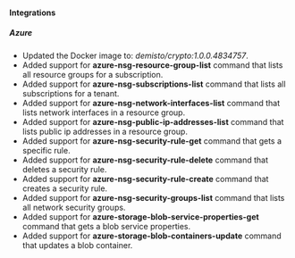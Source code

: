 
#### Integrations

##### Azure

- Updated the Docker image to: *demisto/crypto:1.0.0.4834757*.
- Added support for **azure-nsg-resource-group-list** command that lists all resource groups for a subscription.
- Added support for **azure-nsg-subscriptions-list** command that lists all subscriptions for a tenant.
- Added support for **azure-nsg-network-interfaces-list** command that lists network interfaces in a resource group.
- Added support for **azure-nsg-public-ip-addresses-list** command that lists public ip addresses in a resource group.
- Added support for **azure-nsg-security-rule-get** command that gets a specific rule.
- Added support for **azure-nsg-security-rule-delete** command that deletes a security rule.
- Added support for **azure-nsg-security-rule-create** command that creates a security rule.
- Added support for **azure-nsg-security-groups-list** command that lists all network security groups.
- Added support for **azure-storage-blob-service-properties-get** command that gets a blob service properties.
- Added support for **azure-storage-blob-containers-update** command that updates a blob container.